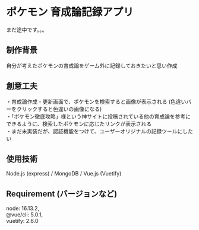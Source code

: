 # ポケモン 育成論記録アプリ

まだ途中です。。。

## 制作背景
自分が考えたポケモンの育成論をゲーム外に記録しておきたいと思い作成  

## 創意工夫
・育成論作成・更新画面で、ポケモンを検索すると画像が表示される (色違いバーをクリックすると色違いの画像になる)  
・「ポケモン徹底攻略」様という神サイトに投稿されている他の育成論を参考にできるように、検索したポケモンに応じたリンクが表示される  
・まだ未実装だが、認証機能をつけて、ユーザーオリジナルの記録ツールにしたい

## 使用技術
Node.js (express) / MongoDB / Vue.js (Vuetify)

## Requirement (バージョンなど)

node: 16.13.2,  
@vue/cli: 5.0.1,  
vuetify: 2.6.0
